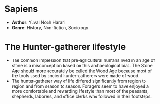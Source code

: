 # Sapiens
- **Author**: Yuval Noah Harari 
- **Genre**: History, Non-fiction, Sociology 

# The Hunter-gatherer lifestyle
- The common impression that pre-agricultural humans lived	in an age	of stone is a misconception based on this archaeological bias. The Stone Age should more accurately be called the Wood Age because most of the tools used by ancient hunter-gatherers were made of wood.
- The hunter-gatherer way of life differed significantly from region to region and from season to season. Foragers seem to have enjoyed a more comfortable and rewarding lifestyle than most of the peasants, shepherds, laborers, and office clerks who followed in their footsteps.